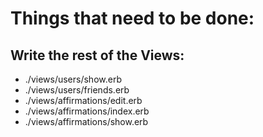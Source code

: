 # Things that need to be done:

## Write the rest of the Views:
- ./views/users/show.erb
- ./views/users/friends.erb
- ./views/affirmations/edit.erb
- ./views/affirmations/index.erb
- ./views/affirmations/show.erb
